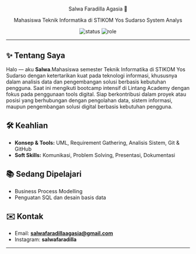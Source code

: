 #
<p align="center"> 
Salwa Faradilla Agasia 🌸
</p>
<p align="center">
Mahasiswa Teknik Informatika di STIKOM Yos Sudarso System Analys
</p>

<p align="center">
  <img src="https://img.shields.io/badge/Status-Open%20to%20Learn-ff66b2?style=for-the-badge" alt="status" />
  <img src="https://img.shields.io/badge/Role-System%20Analyst-ff66b2?style=for-the-badge" alt="role" />
</p>

---

## ✨ Tentang Saya
Halo — aku **Salwa**.Mahasiswa semester Teknik Informatika di STIKOM Yos Sudarso dengan ketertarikan kuat pada
teknologi informasi, khususnya dalam analisis data dan pengembangan solusi berbasis kebutuhan
pengguna. Saat ini mengikuti bootcamp intensif di Lintang Academy dengan fokus pada penggunaan
tools digital.
Siap berkontribusi dalam proyek atau posisi yang berhubungan dengan
pengolahan data, sistem informasi, maupun pengembangan solusi digital berbasis kebutuhan
pengguna.

## 🛠️ Keahlian 
- **Konsep & Tools:** UML, Requirement Gathering, Analisis Sistem, Git & GitHub  
- **Soft Skills:** Komunikasi, Problem Solving, Presentasi, Dokumentasi


## 📚 Sedang Dipelajari  
- Business Process Modelling   
- Penguatan SQL dan desain basis data


## ✉️ Kontak
- Email: **salwafaradillaagasia@gmail.com**   
- Instagram: **salwafaradilla**
  
---


